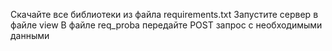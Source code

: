 Скачайте все библиотеки из файла requirements.txt
Запустите сервер в файле view 
В файле req_proba передайте POST запрос с необходимыми данными 